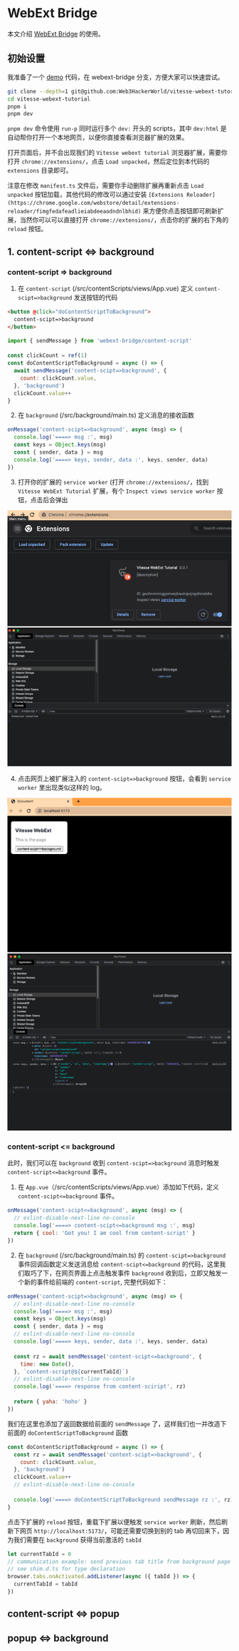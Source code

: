 # WebExt Bridge

本文介绍 [WebExt Bridge](https://github.com/zikaari/webext-bridge) 的使用。

## 初始设置
我准备了一个 [demo](https://github.com/Web3HackerWorld/vitesse-webext-tutorial) 代码，在 webext-bridge 分支，方便大家可以快速尝试。

```bash
git clone --depth=1 git@github.com:Web3HackerWorld/vitesse-webext-tutorial.git --branch webext-bridge 
cd vitesse-webext-tutorial
pnpm i
pnpm dev
```

`pnpm dev` 命令使用 `run-p` 同时运行多个 `dev:` 开头的 scripts，其中 `dev:html` 是自动帮你打开一个本地网页，以便你直接查看浏览器扩展的效果。

打开页面后，并不会出现我们的 `Vitesse webext tutorial` 浏览器扩展，需要你打开 `chrome://extensions/`，点击 `Load unpacked`，然后定位到本代码的 `extensions` 目录即可。

注意在修改 `manifest.ts` 文件后，需要你手动删除扩展再重新点击 `Load unpacked` 按钮加载，其他代码的修改可以通过安装 `[Extensions Reloader](https://chrome.google.com/webstore/detail/extensions-reloader/fimgfedafeadlieiabdeeaodndnlbhid)` 来方便你点击按钮即可刷新扩展，当然你可以可以直接打开 `chrome://extensions/`，点击你的扩展的右下角的 `reload` 按钮。

## 1. content-script <=> background

### content-script => background

1. 在 `content-script` (/src/contentScripts/views/App.vue) 定义 `content-scipt=>background` 发送按钮的代码

```html
<button @click="doContentScriptToBackground">
  content-scipt=>background
</button>
```

```js
import { sendMessage } from 'webext-bridge/content-script'

const clickCount = ref(1)
const doContentScriptToBackground = async () => {
  await sendMessage('content-scipt=>background', {
    count: clickCount.value,
  }, 'background')
  clickCount.value++
}
```

2. 在 `background` (/src/background/main.ts) 定义消息的接收函数
```js
onMessage('content-scipt=>background', async (msg) => {
  console.log('====> msg :', msg)
  const keys = Object.keys(msg)
  const { sender, data } = msg
  console.log('====> keys, sender, data :', keys, sender, data)
})
```

3. 打开你的扩展的 `service worker` (打开 `chrome://extensions/`，找到 `Vitesse WebExt Tutorial` 扩展，有个 `Inspect views service worker` 按钮，点击后会弹出

![service worker btn](./assets/webext-bridge/service-worker-btn.png)
![service worker console 1](./assets/webext-bridge/service-worker-console-1.png)

4. 点击网页上被扩展注入的 `content-scipt=>background` 按钮，会看到 `service worker` 里出现类似这样的 log。

![button on page 1](./assets/webext-bridge/button-on-page-1.png)
![service worker console 2](./assets/webext-bridge/service-worker-console-2.png)

### content-script <= background

此时，我们可以在 `background` 收到 `content-scipt=>background` 消息时触发 `content-script<=background` 事件。

1. 在 `App.vue`（/src/contentScripts/views/App.vue）添加如下代码，定义 `content-scipt<=background` 事件。

```js
onMessage('content-scipt<=background', async (msg) => {
  // eslint-disable-next-line no-console
  console.log('====> content-scipt<=background msg :', msg)
  return { cool: 'Got you! I am cool from content-script' }
})
```

2. 在 `background` (/src/background/main.ts) 的 `content-scipt=>background` 事件回调函数定义发送消息给 `content-scipt<=background` 的代码，这里我们取巧了下，在网页界面上点击触发事件 `background` 收到后，立即又触发一个新的事件给前端的 `content-script`, 完整代码如下：

```js
onMessage('content-scipt=>background', async (msg) => {
  // eslint-disable-next-line no-console
  console.log('====> msg :', msg)
  const keys = Object.keys(msg)
  const { sender, data } = msg
  // eslint-disable-next-line no-console
  console.log('====> keys, sender, data :', keys, sender, data)

  const rz = await sendMessage('content-scipt<=background', {
    time: new Date(),
  }, `content-script@${currentTabId}`)
  // eslint-disable-next-line no-console
  console.log('====> response from content-sciript', rz)

  return { yaha: 'hoho' }
})
```

我们在这里也添加了返回数据给前面的 `sendMessage` 了，这样我们也一并改造下前面的 `doContentScriptToBackground` 函数

```js
const doContentScriptToBackground = async () => {
  const rz = await sendMessage('content-scipt=>background', {
    count: clickCount.value,
  }, 'background')
  clickCount.value++
  // eslint-disable-next-line no-console

  console.log('====> doContentScriptToBackground sendMessage rz :', rz)
}
```

点击下扩展的  `reload` 按钮，重载下扩展以便触发 `service worker` 刷新，然后刷新下网页 `http://localhost:5173/`，可能还需要切换到别的 tab 再切回来下，因为我们需要在 `background` 获得当前激活的 `tabId`

```js
let currentTabId = 0
// communication example: send previous tab title from background page
// see shim.d.ts for type declaration
browser.tabs.onActivated.addListener(async ({ tabId }) => {
  currentTabId = tabId
})
```

## content-script <=> popup

## popup <=> background

